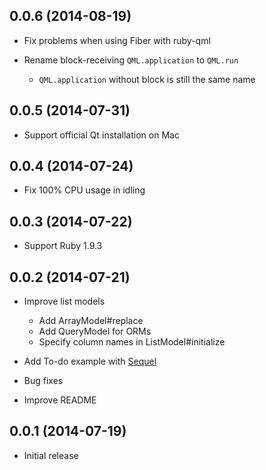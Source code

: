 ## 0.0.6 (2014-08-19)

* Fix problems when using Fiber with ruby-qml

* Rename block-receiving `QML.application` to `QML.run`

  * `QML.application` without block is still the same name

## 0.0.5 (2014-07-31)

* Support official Qt installation on Mac

## 0.0.4 (2014-07-24)

* Fix 100% CPU usage in idling

## 0.0.3 (2014-07-22)

* Support Ruby 1.9.3

## 0.0.2 (2014-07-21)

* Improve list models
  
  * Add ArrayModel#replace
  * Add QueryModel for ORMs
  * Specify column names in ListModel#initialize

* Add To-do example with [Sequel](http://sequel.jeremyevans.net/)

* Bug fixes

* Improve README

## 0.0.1 (2014-07-19)

* Initial release
